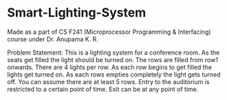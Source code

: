 # Smart-Lighting-System
Made as a part of CS F241 (Microprocessor Programming & Interfacing) course under Dr. Anupama K. R.

Problem Statement:
This is a lighting system for a conference room. As the seats get filled the light should be turned on. The rows are filled from row1 onwards. There are 4 lights per row. As each row begins to get filled the lights get turned on. As each rows empties completely the light gets turned off. You can assume there are at least 5 rows. Entry to the auditorium is restricted to a certain point of time. Exit can be at any point of time.
